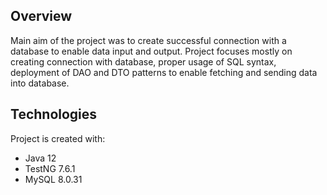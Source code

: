 ## Overview 
Main aim of the project was to create successful connection with a database to enable data input and output. Project focuses mostly on creating connection with database, proper usage of SQL syntax,  deployment of DAO and DTO patterns to enable fetching and sending data into database.

## Technologies
Project is created with:
-	Java 12
-	TestNG 7.6.1
-	MySQL 8.0.31
